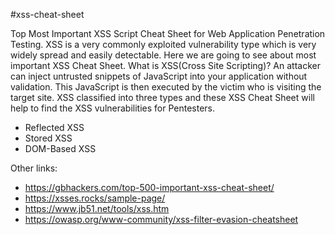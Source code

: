 #xss-cheat-sheet

Top Most Important XSS Script Cheat Sheet for Web Application Penetration Testing.
XSS is a very commonly exploited vulnerability type which is very widely spread and easily detectable. Here we are going to see about most important XSS Cheat Sheet.
What is XSS(Cross Site Scripting)? An attacker can inject untrusted snippets of JavaScript into your application without validation. This JavaScript is then executed by the victim who is visiting the target site. XSS classified into three types and these XSS Cheat Sheet will help to find the XSS vulnerabilities for Pentesters.

* Reflected XSS
* Stored XSS
* DOM-Based XSS

Other links: 
* https://gbhackers.com/top-500-important-xss-cheat-sheet/
* https://xsses.rocks/sample-page/
* https://www.jb51.net/tools/xss.htm
* https://owasp.org/www-community/xss-filter-evasion-cheatsheet
